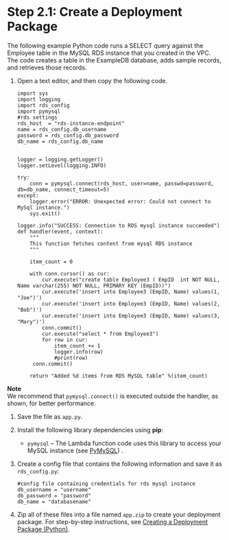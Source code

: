 # Step 2\.1: Create a Deployment Package<a name="vpc-rds-deployment-pkg"></a>

The following example Python code runs a SELECT query against the Employee table in the MySQL RDS instance that you created in the VPC\. The code creates a table in the ExampleDB database, adds sample records, and retrieves those records\. 

1. Open a text editor, and then copy the following code\.

   ```
   import sys
   import logging
   import rds_config
   import pymysql
   #rds settings
   rds_host  = "rds-instance-endpoint"
   name = rds_config.db_username
   password = rds_config.db_password
   db_name = rds_config.db_name
   
   
   logger = logging.getLogger()
   logger.setLevel(logging.INFO)
   
   try:
       conn = pymysql.connect(rds_host, user=name, passwd=password, db=db_name, connect_timeout=5)
   except:
       logger.error("ERROR: Unexpected error: Could not connect to MySql instance.")
       sys.exit()
   
   logger.info("SUCCESS: Connection to RDS mysql instance succeeded")
   def handler(event, context):
       """
       This function fetches content from mysql RDS instance
       """
   
       item_count = 0
   
       with conn.cursor() as cur:
           cur.execute("create table Employee3 ( EmpID  int NOT NULL, Name varchar(255) NOT NULL, PRIMARY KEY (EmpID))")  
           cur.execute('insert into Employee3 (EmpID, Name) values(1, "Joe")')
           cur.execute('insert into Employee3 (EmpID, Name) values(2, "Bob")')
           cur.execute('insert into Employee3 (EmpID, Name) values(3, "Mary")')
           conn.commit()
           cur.execute("select * from Employee3")
           for row in cur:
               item_count += 1
               logger.info(row)
               #print(row)
        conn.commit()
   
       return "Added %d items from RDS MySQL table" %(item_count)
   ```
**Note**  
We recommend that `pymysql.connect()` is executed outside the handler, as shown, for better performance\. 

1. Save the file as `app.py`\. 

1. Install the following library dependencies using **pip**:
   + `pymysql` – The Lambda function code uses this library to access your MySQL instance \(see [PyMySQL](https://pypi.python.org/pypi/PyMySQL)\) \.

1. Create a config file that contains the following information and save it as `rds_config.py`:

   ```
   #config file containing credentials for rds mysql instance
   db_username = "username"
   db_password = "password"
   db_name = "databasename"
   ```

1. Zip all of these files into a file named `app.zip` to create your deployment package\. For step\-by\-step instructions, see [Creating a Deployment Package \(Python\)](lambda-python-how-to-create-deployment-package.md)\. 
